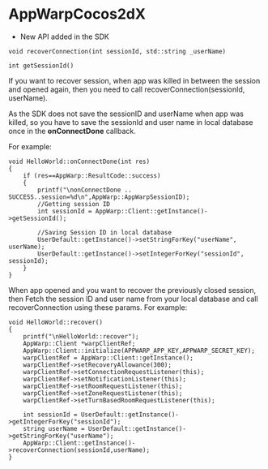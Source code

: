 AppWarpCocos2dX
===============

* New API added in the SDK
```
void recoverConnection(int sessionId, std::string _userName)
        
int getSessionId()
```

If you want to recover session, when app was killed in between the session and opened again, then you need to call recoverConnection(sessionId, userName).

As the SDK does not save the sessionID and userName when app was killed, so you have to save the sessionId and user name in local database once in the **onConnectDone** callback.

For example:

```
void HelloWorld::onConnectDone(int res)
{
    if (res==AppWarp::ResultCode::success)
    {
        printf("\nonConnectDone .. SUCCESS..session=%d\n",AppWarp::AppWarpSessionID);
        //Getting session ID
        int sessionId = AppWarp::Client::getInstance()->getSessionId();
        
        //Saving Session ID in local database
        UserDefault::getInstance()->setStringForKey("userName", userName);
        UserDefault::getInstance()->setIntegerForKey("sessionId", sessionId);
    }
}
```

When app opened and you want to recover the previously closed session, then Fetch the session ID and user name from your local database and call recoverConnection using these params. For example:

```
void HelloWorld::recover()
{
    printf("\nHelloWorld::recover");
    AppWarp::Client *warpClientRef;
    AppWarp::Client::initialize(APPWARP_APP_KEY,APPWARP_SECRET_KEY);
    warpClientRef = AppWarp::Client::getInstance();
    warpClientRef->setRecoveryAllowance(300);
    warpClientRef->setConnectionRequestListener(this);
    warpClientRef->setNotificationListener(this);
    warpClientRef->setRoomRequestListener(this);
    warpClientRef->setZoneRequestListener(this);
    warpClientRef->setTurnBasedRoomRequestListener(this);
    
    int sessionId = UserDefault::getInstance()->getIntegerForKey("sessionId");
    string userName = UserDefault::getInstance()->getStringForKey("userName");
    AppWarp::Client::getInstance()->recoverConnection(sessionId,userName);
}
```



